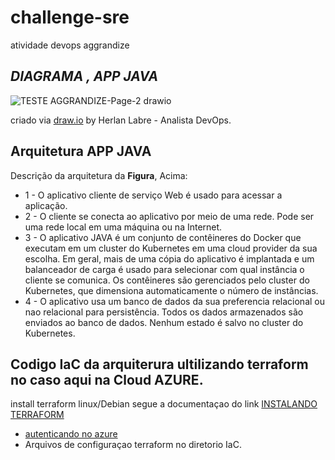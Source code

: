 # challenge-sre
atividade devops aggrandize
## _DIAGRAMA , APP JAVA_

![TESTE AGGRANDIZE-Page-2 drawio](https://user-images.githubusercontent.com/86301028/178385715-171c38ff-866b-4be7-a545-0a1b8482ccc8.png)

criado via [draw.io](https://draw.io/) by Herlan Labre - Analista DevOps.

## Arquitetura APP JAVA

Descrição da arquitetura da  **Figura**, Acima:

- 1 - O aplicativo cliente de serviço Web é usado para acessar a aplicação.
- 2 - O cliente se conecta ao aplicativo por meio de uma rede. Pode ser uma rede local em uma máquina ou na Internet.
- 3 - O aplicativo JAVA é um conjunto de contêineres do Docker que executam em um cluster do Kubernetes em uma cloud provider da sua escolha. Em geral, mais de uma cópia do aplicativo é implantada e um balanceador de carga é usado para selecionar com qual instância o cliente se comunica. Os contêineres são gerenciados pelo cluster do Kubernetes, que dimensiona automaticamente o número de instâncias.
- 4 - O aplicativo usa um banco de dados da sua preferencia relacional ou nao relacional para persistência. Todos os dados armazenados são enviados ao banco de dados. Nenhum estado é salvo no cluster do Kubernetes.

## Codigo IaC da arquiterura ultilizando terraform no caso aqui na Cloud AZURE.

install terraform linux/Debian segue a documentaçao do link
[INSTALANDO TERRAFORM ](https://learn.hashicorp.com/tutorials/terraform/install-cli)
- [autenticando no azure](https://registry.terraform.io/providers/hashicorp/azurerm/latest/docs/guides/azure_cli)
- Arquivos de configuraçao terraform no diretorio IaC.

